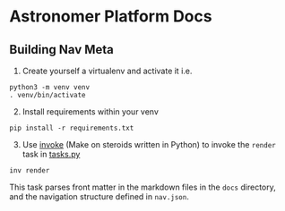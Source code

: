# Astronomer Platform Docs

## Building Nav Meta


1. Create yourself a virtualenv and activate it i.e.
```
python3 -m venv venv
. venv/bin/activate
```
2. Install requirements within your venv

`pip install -r requirements.txt`

3. Use [invoke](http://www.pyinvoke.org/) (Make on steroids written in Python) to invoke the `render` task in [tasks.py](tasks.py)

`inv render`

This task parses front matter in the markdown files in the `docs` directory, and the navigation structure defined in `nav.json`.
